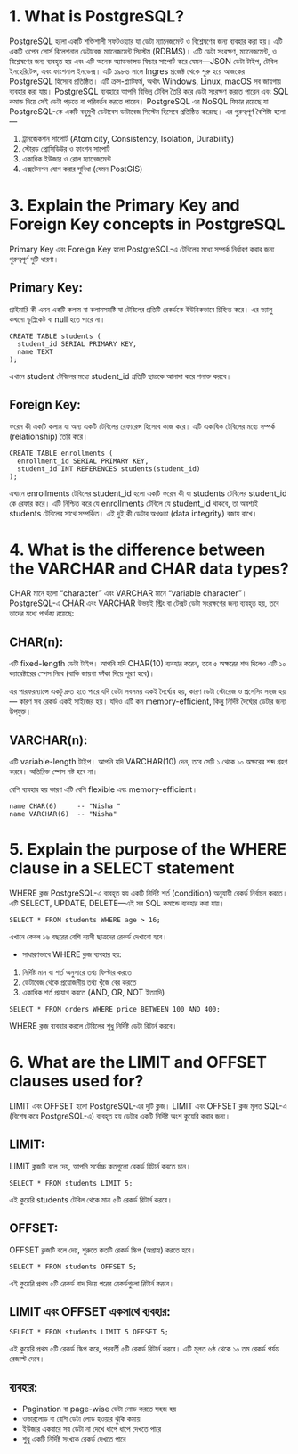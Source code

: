 # 1. What is PostgreSQL?
PostgreSQL হলো একটি শক্তিশালী সফটওয়্যার যা ডেটা ম্যানেজমেন্ট ও বিশ্লেষণের জন্য ব্যবহার করা হয়। এটি একটি ওপেন সোর্স রিলেশনাল ডেটাবেজ ম্যানেজমেন্ট সিস্টেম (RDBMS)। এটি ডেটা সংরক্ষণ, ম্যানেজমেন্ট, ও বিশ্লেষণের জন্য ব্যবহৃত হয় এবং এটি অনেক অ্যাডভান্সড ফিচার সাপোর্ট করে যেমন—JSON ডেটা টাইপ, টেবিল ইনহেরিটেন্স, এবং ফাংশনাল ইনডেক্স।
এটি ১৯৮৬ সালে Ingres প্রজেক্ট থেকে শুরু হয়ে আজকের PostgreSQL হিসেবে প্রতিষ্ঠিত। এটি ক্রস-প্ল্যাটফর্ম, অর্থাৎ Windows, Linux, macOS সব জায়গায় ব্যবহার করা যায়। PostgreSQL ব্যবহারে আপনি বিভিন্ন টেবিল তৈরি করে ডেটা সংরক্ষণ করতে পারেন এবং SQL কমান্ড দিয়ে সেই ডেটা পড়তে বা পরিবর্তন করতে পারেন। PostgreSQL এর NoSQL ফিচার রয়েছে যা PostgreSQL-কে একটি বহুমুখী ডেটাবেস ডাটাবেজ সিস্টেম হিসেবে প্রতিষ্ঠিত করেছে।
এর গুরুত্বপূর্ণ বৈশিষ্ট্য হলো—
1. ট্রানজেকশন সাপোর্ট (Atomicity, Consistency, Isolation, Durability)
2. স্টোরড প্রোসিডিউর ও ফাংশন সাপোর্ট
3. একাধিক ইউজার ও রোল ম্যানেজমেন্ট
4. এক্সটেনশন যোগ করার সুবিধা (যেমন PostGIS)


# 3. Explain the Primary Key and Foreign Key concepts in PostgreSQL
Primary Key এবং Foreign Key হলো PostgreSQL-এ টেবিলের মধ্যে সম্পর্ক নির্ধারণ করার জন্য গুরুত্বপূর্ণ দুটি ধারণা।
## Primary Key:
প্রাইমারি কী এমন একটি কলাম বা কলামসমষ্টি যা টেবিলের প্রতিটি রেকর্ডকে ইউনিকভাবে চিহ্নিত করে। এর ভ্যালু কখনো ডুপ্লিকেট বা null হতে পারে না।
```
CREATE TABLE students (
  student_id SERIAL PRIMARY KEY,
  name TEXT
);

```
এখানে student টেবিলের মধ্যে student_id প্রতিটি ছাত্রকে আলাদা করে শনাক্ত করবে।
## Foreign Key:
ফরেন কী একটি কলাম যা অন্য একটি টেবিলের রেফারেন্স হিসেবে কাজ করে। এটি একাধিক টেবিলের মধ্যে সম্পর্ক (relationship) তৈরি করে।
```
CREATE TABLE enrollments (
  enrollment_id SERIAL PRIMARY KEY,
  student_id INT REFERENCES students(student_id)
);

```
এখানে enrollments টেবিলের  student_id হলো একটি ফরেন কী যা students টেবিলের student_id কে রেফার করে। এটি নিশ্চিত করে যে enrollments টেবিলে যে student_id থাকবে, তা অবশ্যই students টেবিলের সাথে সম্পর্কিত।
এই দুই কী ডেটার অখণ্ডতা (data integrity) বজায় রাখে।

# 4. What is the difference between the VARCHAR and CHAR data types?
CHAR মানে হলো “character” এবং VARCHAR মানে “variable character”। PostgreSQL-এ CHAR এবং VARCHAR উভয়ই স্ট্রিং বা টেক্সট ডেটা সংরক্ষণের জন্য ব্যবহৃত হয়, তবে তাদের মধ্যে পার্থক্য রয়েছে:
## CHAR(n):
এটি fixed-length ডেটা টাইপ। আপনি যদি CHAR(10) ব্যবহার করেন, তবে ৫ অক্ষরের শব্দ দিলেও এটি ১০ ক্যারেক্টারের স্পেস নিবে (বাকি জায়গা ফাঁকা দিয়ে পূরণ হবে)।


এর পারফরম্যান্সে একটু দ্রুত হতে পারে যদি ডেটা সবসময় একই দৈর্ঘ্যের হয়, কারণ ডেটা স্টোরেজ ও প্রসেসিং সহজ হয় — কারণ সব রেকর্ড একই সাইজের হয়। যদিও এটি কম memory-efficient, কিন্তু নির্দিষ্ট দৈর্ঘ্যের ডেটার জন্য উপযুক্ত।


## VARCHAR(n):
এটি variable-length টাইপ। আপনি যদি VARCHAR(10) দেন, তবে সেটি ১ থেকে ১০ অক্ষরের শব্দ গ্রহণ করবে। অতিরিক্ত স্পেস নষ্ট হবে না।


বেশি ব্যবহার হয় কারণ এটি বেশি flexible এবং memory-efficient।


```
name CHAR(6)     -- "Nisha "
name VARCHAR(6)  -- "Nisha"

```

# 5. Explain the purpose of the WHERE clause in a SELECT statement
WHERE ক্লজ PostgreSQL-এ ব্যবহৃত হয় একটি নির্দিষ্ট শর্ত (condition) অনুযায়ী রেকর্ড নির্বাচন করতে। এটি SELECT, UPDATE, DELETE—এই সব SQL কমান্ডে ব্যবহার করা যায়।
```
SELECT * FROM students WHERE age > 16;
```
এখানে কেবল ১৬ বছরের বেশি বয়সী ছাত্রদের রেকর্ড দেখানো হবে।
- সাধারণভাবে WHERE ক্লজ ব্যবহার হয়:
1. নির্দিষ্ট মান বা শর্ত অনুসারে তথ্য ফিল্টার করতে
2. ডেটাবেজ থেকে প্রয়োজনীয় তথ্য খুঁজে বের করতে
3. একাধিক শর্ত প্রয়োগ করতে (AND, OR, NOT ইত্যাদি)

```
SELECT * FROM orders WHERE price BETWEEN 100 AND 400;
```
WHERE ক্লজ ব্যবহার করলে টেবিলের শুধু নির্দিষ্ট ডেটা রিটার্ন করবে। 

# 6. What are the LIMIT and OFFSET clauses used for?
LIMIT এবং OFFSET হলো PostgreSQL-এর দুটি ক্লজ। LIMIT এবং OFFSET ক্লজ মূলত SQL-এ (বিশেষ করে PostgreSQL-এ) ব্যবহৃত হয় ডেটার একটি নির্দিষ্ট অংশ কুয়েরি করার জন্য। 

## LIMIT:
LIMIT ক্লজটি বলে দেয়, আপনি সর্বোচ্চ কতগুলো রেকর্ড রিটার্ন করতে চান।
```
SELECT * FROM students LIMIT 5;
```
এই কুয়েরি students টেবিল থেকে মাত্র ৫টি রেকর্ড রিটার্ন করবে।

## OFFSET:
OFFSET ক্লজটি বলে দেয়, শুরুতে কতটি রেকর্ড স্কিপ (অগ্রাহ্য) করতে হবে।
```
SELECT * FROM students OFFSET 5;
```
এই কুয়েরি প্রথম ৫টি রেকর্ড বাদ দিয়ে পরের রেকর্ডগুলো রিটার্ন করবে।

## LIMIT এবং OFFSET একসাথে ব্যবহার:
```
SELECT * FROM students LIMIT 5 OFFSET 5;
```
এই কুয়েরি প্রথম ৫টি রেকর্ড স্কিপ করে, পরবর্তী ৫টি রেকর্ড রিটার্ন করবে।
 এটি মূলত ৬ষ্ঠ থেকে ১০ তম রেকর্ড পর্যন্ত রেজাল্ট দেবে।



## ব্যবহার:
- Pagination বা page-wise ডেটা লোড করতে সহজ হয়
- ওভারলোড বা বেশি ডেটা লোড হওয়ার ঝুঁকি কমায়
- ইউজার একবারে সব ডেটা না দেখে ধাপে ধাপে দেখতে পারে
- শুধু একটি নির্দিষ্ট সংখ্যক রেকর্ড দেখতে পারে





